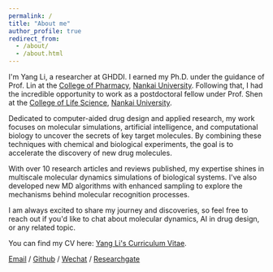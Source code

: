```yaml
---
permalink: /
title: "About me"
author_profile: true
redirect_from: 
  - /about/
  - /about.html
---
```


I'm Yang Li, a researcher at GHDDI. I earned my Ph.D. under the guidance of Prof. Lin at the [College of Pharmacy](https://pharmacy.nankai.edu.cn/), [Nankai University](https://www.nankai.edu.cn/). Following that, I had the incredible opportunity to work as a postdoctoral fellow under Prof. Shen at the [College of Life Science](https://sky.nankai.edu.cn/), [Nankai University](https://www.nankai.edu.cn/).

Dedicated to computer-aided drug design and applied research, my work focuses on molecular simulations, artificial intelligence, and computational biology to uncover the secrets of key target molecules. By combining these techniques with chemical and biological experiments, the goal is to accelerate the discovery of new drug molecules.

With over 10 research articles and reviews published, my expertise shines in multiscale molecular dynamics simulations of biological systems. I've also developed new MD algorithms with enhanced sampling to explore the mechanisms behind molecular recognition processes.

I am always excited to share my journey and discoveries, so feel free to reach out if you'd like to chat about molecular dynamics, AI in drug design, or any related topic.

You can find my CV here: [Yang Li's Curriculum Vitae](../assets/Curriculum_Vitae_YangLi.pdf).

[Email](mailto:yang.li@ghddi.org) / [Github](https://github.com/yangli59) / [Wechat](../images/wechat.jpg) / [Researchgate](https://www.researchgate.net/profile/Yang-Li-802)

